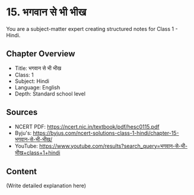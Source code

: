 # 15. भगवान से भी भीख

You are a subject-matter expert creating structured notes for Class 1 - Hindi.

## Chapter Overview
- Title: भगवान से भी भीख
- Class: 1
- Subject: Hindi
- Language: English
- Depth: Standard school level

## Sources
- NCERT PDF: https://ncert.nic.in/textbook/pdf/hesc0115.pdf
- Byju's: https://byjus.com/ncert-solutions-class-1-hindi/chapter-15-भगवान-से-भी-भीख/
- YouTube: https://www.youtube.com/results?search_query=भगवान-से-भी-भीख+class+1+hindi

## Content
(Write detailed explanation here)
